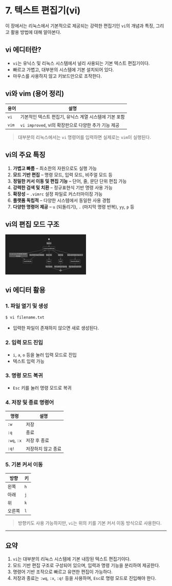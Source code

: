 # 7. 텍스트 편집기(vi)

이 장에서는 리눅스에서 기본적으로 제공되는 강력한 편집기인 `vi`의 개념과 특징, 그리고 활용 방법에 대해 알아본다.

## vi 에디터란?

- `vi`는 유닉스 및 리눅스 시스템에서 널리 사용되는 기본 텍스트 편집기이다.
- 빠르고 가볍고, 대부분의 시스템에 기본 설치되어 있다.
- 마우스를 사용하지 않고 키보드만으로 조작한다.

## vi와 vim (용어 정리)

| 용어 | 설명 |
|------|------|
| `vi` | 기본적인 텍스트 편집기, 유닉스 계열 시스템에 기본 포함 |
| `vim` | `vi improved`, vi의 확장판으로 다양한 추가 기능 제공 |

> 대부분의 리눅스에서는 `vi` 명령어를 입력하면 실제로는 `vim`이 실행된다.


## vi의 주요 특징

1. **가볍고 빠름** – 최소한의 자원으로도 실행 가능
2. **모드 기반 편집** – 명령 모드, 입력 모드, 비주얼 모드 등
3. **정밀한 커서 이동 및 편집 기능** – 단어, 줄, 문단 단위 편집 가능
4. **강력한 검색 및 치환** – 정규표현식 기반 명령 사용 가능
5. **확장성** – `.vimrc` 설정 파일로 커스터마이징 가능
6. **플랫폼 독립적** – 다양한 시스템에서 동일한 사용 경험
7. **다양한 명령어 제공** – `u` (되돌리기), `.` (마지막 명령 반복), `yy`, `p` 등

## vi의 편집 모드 구조

<img src="images/mode.png" alt="mode" width="50%">


## vi 에디터 활용

### 1. 파일 열기 및 생성

```bash
$ vi filename.txt
```

- 입력한 파일이 존재하지 않으면 새로 생성된다.

### 2. 입력 모드 진입

- `i`, `a`, `o` 등을 눌러 입력 모드로 진입
- 텍스트 입력 가능

### 3. 명령 모드 복귀

- `Esc` 키를 눌러 명령 모드로 복귀

### 4. 저장 및 종료 명령어

| 명령 | 설명 |
|-------|------|
| `:w` | 저장 |
| `:q` | 종료 |
| `:wq`, `:x` | 저장 후 종료 |
| `:q!` | 저장하지 않고 종료 |

### 5. 기본 커서 이동

| 방향 | 키 |
|--------|----|
| 왼쪽 | `h` |
| 아래 | `j` |
| 위 | `k` |
| 오른쪽 | `l` |

> 방향키도 사용 가능하지만, `vi`는 위의 키를 기본 커서 이동 방식으로 사용한다.

---

## 요약

1. `vi`는 대부분의 리눅스 시스템에 기본 내장된 텍스트 편집기이다.
2. 모드 기반 편집 구조로 구성되어 있으며, 입력과 명령 기능을 분리하여 제공한다.
3. 명령어 기반 조작으로 빠르고 유연한 편집이 가능하다.
4. 저장과 종료는 `:wq`, `:x`, `:q!` 등을 사용하며, `Esc`로 명령 모드로 진입해야 한다.